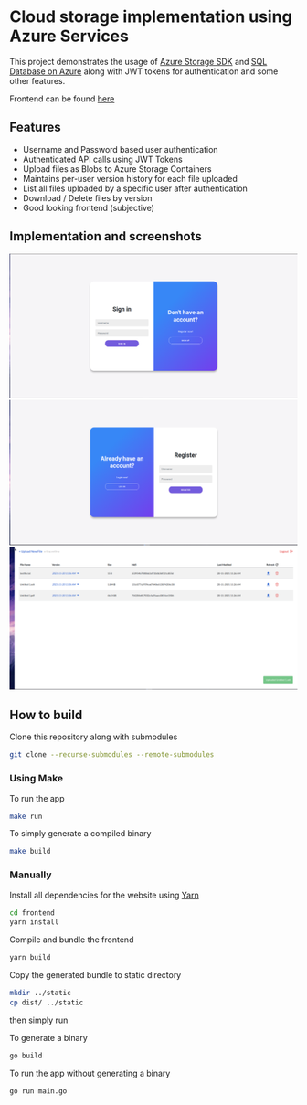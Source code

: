 # Cloud storage implementation using Azure Services

This project demonstrates the usage of [Azure Storage SDK](https://github.com/Azure/azure-storage-blob-go) and [SQL Database on Azure](https://azure.microsoft.com/products/azure-sql/database/) along with JWT tokens for authentication and some other features.

Frontend can be found [here](https://github.com/Ovenoboyo/azure-cloud-storage-frontend)

## Features

- Username and Password based user authentication
- Authenticated API calls using JWT Tokens
- Upload files as Blobs to Azure Storage Containers
- Maintains per-user version history for each file uploaded
- List all files uploaded by a specific user after authentication
- Download / Delete files by version
- Good looking frontend (subjective)

## Implementation and screenshots

![login page](screenshots/login.png)
![register page](screenshots/register.png)
![dashboard page](screenshots/dashboard.png)

## How to build

Clone this repository along with submodules

```bash
git clone --recurse-submodules --remote-submodules
```

### Using Make

To run the app

```bash
make run
```

To simply generate a compiled binary

```bash
make build
```

### Manually

Install all dependencies for the website using [Yarn](https://yarnpkg.com/)

```bash
cd frontend
yarn install 
```

Compile and bundle the frontend

```bash
yarn build
```

Copy the generated bundle to static directory

```bash
mkdir ../static
cp dist/ ../static
```

then simply run

To generate a binary

```bash
go build
```

To run the app without generating a binary

```bash
go run main.go
```
